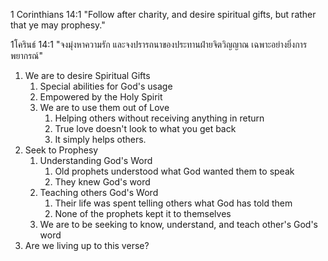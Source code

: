 
1 Corinthians 14:1 "Follow after charity, and desire spiritual gifts, but rather that ye may prophesy."

1โครินธ์ 14:1 "จงมุ่งหาความรัก และจงปรารถนาของประทานฝ่ายจิตวิญญาณ เฉพาะอย่างยิ่งการพยากรณ์"

1. We are to desire Spiritual Gifts
    1. Special abilities for God's usage
    2. Empowered by the Holy Spirit
    3. We are to use them out of Love
        1. Helping others without receiving anything in return
        2. True love doesn't look to what you get back
        3. It simply helps others.
2. Seek to Prophesy
    1. Understanding God's Word
        1. Old prophets understood what God wanted them to speak
        2. They knew God's word
    2. Teaching others God's Word
        1. Their life was spent telling others what God has told them
        2. None of the prophets kept it to themselves
    3. We are to be seeking to know, understand, and teach other's God's word
3. Are we living up to this verse?